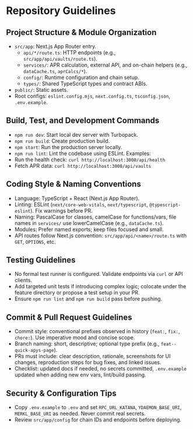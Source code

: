 # Repository Guidelines

## Project Structure & Module Organization

- `src/app`: Next.js App Router entry.
  - `api/*/route.ts`: HTTP endpoints (e.g., `src/app/api/vaults/route.ts`).
  - `services/`: APR calculation, external API, and on-chain helpers (e.g., `dataCache.ts`, `aprCalcs/*`).
  - `config/`: Runtime configuration and chain setup.
  - `types/`: Shared TypeScript types and contract ABIs.
- `public/`: Static assets.
- Root configs: `eslint.config.mjs`, `next.config.ts`, `tsconfig.json`, `.env.example`.

## Build, Test, and Development Commands

- `npm run dev`: Start local dev server with Turbopack.
- `npm run build`: Create production build.
- `npm start`: Run the production server locally.
- `npm run lint`: Lint the codebase using ESLint.
Examples:
- Run the health check: `curl http://localhost:3000/api/health`
- Fetch APR data: `curl http://localhost:3000/api/vaults`

## Coding Style & Naming Conventions

- Language: TypeScript + React (Next.js App Router).
- Linting: ESLint (`next/core-web-vitals`, `next/typescript`, `@typescript-eslint`). Fix warnings before PR.
- Naming: PascalCase for classes, camelCase for functions/vars, file names in `services/` use lowerCamelCase (e.g., `dataCache.ts`).
- Modules: Prefer named exports; keep files focused and small.
- API routes follow Next.js convention: `src/app/api/<name>/route.ts` with `GET`, `OPTIONS`, etc.

## Testing Guidelines

- No formal test runner is configured. Validate endpoints via `curl` or API clients.
- Add targeted unit tests if introducing complex logic; colocate under the feature directory or propose a test setup in your PR.
- Ensure `npm run lint` and `npm run build` pass before pushing.

## Commit & Pull Request Guidelines

- Commit style: conventional prefixes observed in history (`feat:`, `fix:`, `chore:`). Use imperative mood and concise scope.
- Branch naming: short, descriptive; optional type prefix (e.g., `feat--quick-apys-page`).
- PRs must include: clear description, rationale, screenshots for UI changes, reproduction steps for bug fixes, and linked issues.
- Checklist: updated docs if needed, no secrets committed, `.env.example` updated when adding new env vars, lint/build passing.

## Security & Configuration Tips

- Copy `.env.example` to `.env` and set `RPC_URL_KATANA`, `YDAEMON_BASE_URI`, `MERKL_BASE_URI` as needed. Never commit real secrets.
- Review `src/app/config` for chain IDs and endpoints before deploying.
